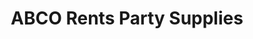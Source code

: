 ---
title: "ABCO Rents Party Supplies"
url: /tulsa/abco-rents-party-supplies/
shop: Partyzubehör
---